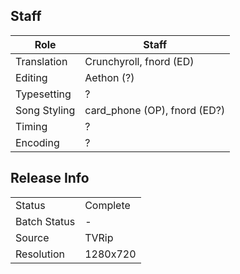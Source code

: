 ## Staff

| Role            | Staff                                                                    |
|-----------------|-------------------------------|
| Translation     | Crunchyroll, fnord (ED)       |
| Editing         | Aethon (?)                    |
| Typesetting     | ? |
| Song Styling    | card\_phone (OP), fnord (ED?) |
| Timing          | ? |
| Encoding        | ? |

## Release Info

|              |          |
|--------------|----------|
| Status       | Complete |
| Batch Status | -        |
| Source       | TVRip    |
| Resolution   | 1280x720 |
